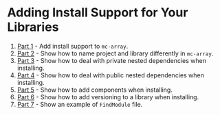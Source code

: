 # Adding Install Support for Your Libraries

1. [Part 1](/ch7/part-1/README.md) - Add install support to `mc-array`.
2. [Part 2](/ch7/part-2/README.md) - Show how to name project and library differently in `mc-array`.
3. [Part 3](/ch7/part-3/README.md) - Show how to deal with private nested dependencies when installing.
4. [Part 4](/ch7/part-4/README.md) - Show how to deal with public nested dependencies when installing.
5. [Part 5](/ch7/part-5/README.md) - Show how to add components when installing.
6. [Part 6](/ch7/part-6/README.md) - Show how to add versioning to a library when installing.
7. [Part 7](/ch7/part-7/README.md) - Show an example of `FindModule` file.
